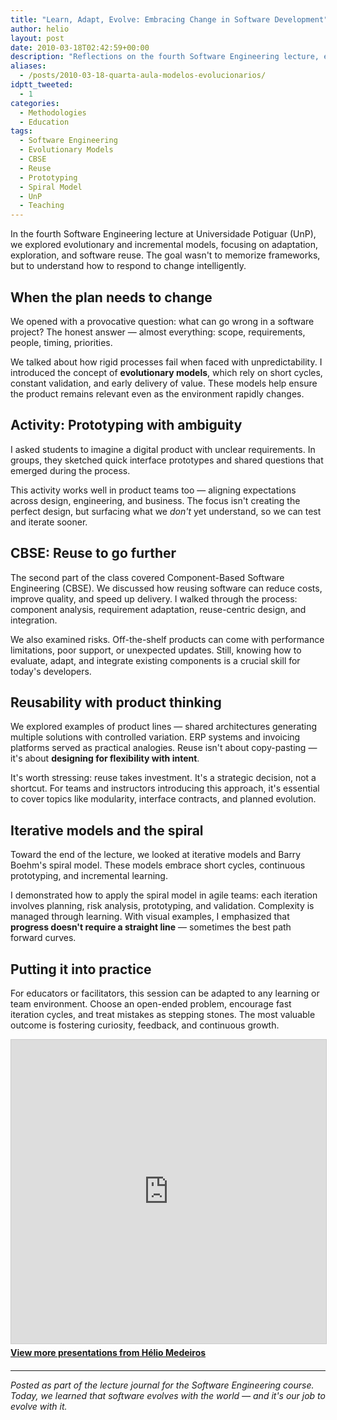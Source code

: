 ```yaml
---
title: "Learn, Adapt, Evolve: Embracing Change in Software Development"
author: helio
layout: post
date: 2010-03-18T02:42:59+00:00
description: "Reflections on the fourth Software Engineering lecture, exploring evolutionary models, CBSE, software reuse, and iterative development."
aliases:
  - /posts/2010-03-18-quarta-aula-modelos-evolucionarios/
idptt_tweeted:
  - 1
categories:
  - Methodologies
  - Education
tags:
  - Software Engineering
  - Evolutionary Models
  - CBSE
  - Reuse
  - Prototyping
  - Spiral Model
  - UnP
  - Teaching
---
```


In the fourth Software Engineering lecture at Universidade Potiguar (UnP), we explored evolutionary and incremental models, focusing on adaptation, exploration, and software reuse. The goal wasn't to memorize frameworks, but to understand how to respond to change intelligently.

## When the plan needs to change

We opened with a provocative question: what can go wrong in a software project? The honest answer — almost everything: scope, requirements, people, timing, priorities.

We talked about how rigid processes fail when faced with unpredictability. I introduced the concept of **evolutionary models**, which rely on short cycles, constant validation, and early delivery of value. These models help ensure the product remains relevant even as the environment rapidly changes.

## Activity: Prototyping with ambiguity

I asked students to imagine a digital product with unclear requirements. In groups, they sketched quick interface prototypes and shared questions that emerged during the process.

This activity works well in product teams too — aligning expectations across design, engineering, and business. The focus isn't creating the perfect design, but surfacing what we _don't_ yet understand, so we can test and iterate sooner.

## CBSE: Reuse to go further

The second part of the class covered Component-Based Software Engineering (CBSE). We discussed how reusing software can reduce costs, improve quality, and speed up delivery. I walked through the process: component analysis, requirement adaptation, reuse-centric design, and integration.

We also examined risks. Off-the-shelf products can come with performance limitations, poor support, or unexpected updates. Still, knowing how to evaluate, adapt, and integrate existing components is a crucial skill for today's developers.

## Reusability with product thinking

We explored examples of product lines — shared architectures generating multiple solutions with controlled variation. ERP systems and invoicing platforms served as practical analogies. Reuse isn't about copy-pasting — it's about **designing for flexibility with intent**.

It's worth stressing: reuse takes investment. It's a strategic decision, not a shortcut. For teams and instructors introducing this approach, it's essential to cover topics like modularity, interface contracts, and planned evolution.

## Iterative models and the spiral

Toward the end of the lecture, we looked at iterative models and Barry Boehm's spiral model. These models embrace short cycles, continuous prototyping, and incremental learning.

I demonstrated how to apply the spiral model in agile teams: each iteration involves planning, risk analysis, prototyping, and validation. Complexity is managed through learning. With visual examples, I emphasized that **progress doesn't require a straight line** — sometimes the best path forward curves.

## Putting it into practice

For educators or facilitators, this session can be adapted to any learning or team environment. Choose an open-ended problem, encourage fast iteration cycles, and treat mistakes as stepping stones. The most valuable outcome is fostering curiosity, feedback, and continuous growth.

<div style="margin-bottom: 20px;">
<iframe src="https://www.slideshare.net/slideshow/embed_code/key/nsiybxGRHZeM7z" width="597" height="486" frameborder="0" marginwidth="0" marginheight="0" scrolling="no" style="border:1px solid #CCC; border-width:1px; margin-bottom:5px; max-width: 100%;" allowfullscreen></iframe>
<div style="margin-bottom:5px">
    <strong><a href="//www.slideshare.net/heliomedeiros" target="_blank">View more presentations from Hélio Medeiros</a></strong>
</div>
</div>

---

_Posted as part of the lecture journal for the Software Engineering course. Today, we learned that software evolves with the world — and it's our job to evolve with it._

